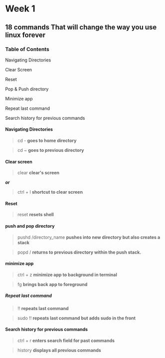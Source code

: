 # Week 1

## 18 commands That will change the way you use linux forever

### Table of Contents
Navigating Directories

Clear Screen

Reset

Pop & Push directory

Minimize app 

Repeat last command 

Search history for previous commands



#### Navigating Directories

> cd -
**goes to home directory**

>cd ~
**goes to previous directory**

#### Clear screen

> clear
**clear's screen**

***or***

> ctrl + l
**shortcut to clear screen**

#### Reset

> reset
**resets shell**

#### push and pop directory

> pushd /directory_name
**pushes into new directory but also creates a stack**

>popd /
**returns to previous directory within the push stack.**

#### minimize app

> ctrl + z
**minimize app to background in terminal** 

> fg
**brings back app to foreground**

##### Repeat last command
> !! 
**repeats last command**

> sudo !!
**repeats last command but adds sudo in the front**

#### Search history for previous commands

> ctrl + r
**enters search field for past commands**

> history
**displays all previous commands**


 

